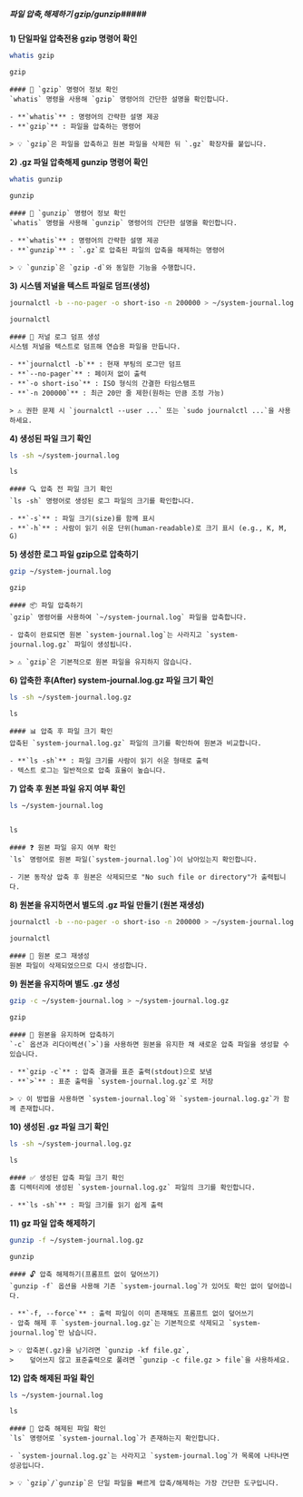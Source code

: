 ##### 파일 압축,해제하기 gzip/gunzip#####

**1) 단일파일 압축전용 gzip 명령어 확인**

```bash
whatis gzip
```

```tech
gzip
```

```desc
#### 📖 `gzip` 명령어 정보 확인
`whatis` 명령을 사용해 `gzip` 명령어의 간단한 설명을 확인합니다.

- **`whatis`** : 명령어의 간략한 설명 제공
- **`gzip`** : 파일을 압축하는 명령어

> 💡 `gzip`은 파일을 압축하고 원본 파일을 삭제한 뒤 `.gz` 확장자를 붙입니다.
```

**2) .gz 파일 압축해제 gunzip 명령어 확인**

```bash
whatis gunzip
```

```tech
gunzip
```

```desc
#### 📖 `gunzip` 명령어 정보 확인
`whatis` 명령을 사용해 `gunzip` 명령어의 간단한 설명을 확인합니다.

- **`whatis`** : 명령어의 간략한 설명 제공
- **`gunzip`** : `.gz`로 압축된 파일의 압축을 해제하는 명령어

> 💡 `gunzip`은 `gzip -d`와 동일한 기능을 수행합니다.
```

**3) 시스템 저널을 텍스트 파일로 덤프(생성)**

```bash
journalctl -b --no-pager -o short-iso -n 200000 > ~/system-journal.log
```

```tech
journalctl
```

```desc
#### 🧾 저널 로그 덤프 생성
시스템 저널을 텍스트로 덤프해 연습용 파일을 만듭니다.

- **`journalctl -b`** : 현재 부팅의 로그만 덤프
- **`--no-pager`** : 페이저 없이 출력
- **`-o short-iso`** : ISO 형식의 간결한 타임스탬프
- **`-n 200000`** : 최근 20만 줄 제한(원하는 만큼 조정 가능)

> ⚠️ 권한 문제 시 `journalctl --user ...` 또는 `sudo journalctl ...`을 사용하세요.
```

**4) 생성된 파일 크기 확인**

```bash
ls -sh ~/system-journal.log
```

```tech
ls
```

```desc
#### 🔍 압축 전 파일 크기 확인
`ls -sh` 명령어로 생성된 로그 파일의 크기를 확인합니다.

- **`-s`** : 파일 크기(size)를 함께 표시
- **`-h`** : 사람이 읽기 쉬운 단위(human-readable)로 크기 표시 (e.g., K, M, G)
```

**5) 생성한 로그 파일 gzip으로 압축하기**

```bash
gzip ~/system-journal.log
```

```tech
gzip
```

```desc
#### 📦 파일 압축하기
`gzip` 명령어를 사용하여 `~/system-journal.log` 파일을 압축합니다.

- 압축이 완료되면 원본 `system-journal.log`는 사라지고 `system-journal.log.gz` 파일이 생성됩니다.

> ⚠️ `gzip`은 기본적으로 원본 파일을 유지하지 않습니다.
```

**6) 압축한 후(After) system-journal.log.gz 파일 크기 확인**

```bash
ls -sh ~/system-journal.log.gz
```

```tech
ls
```

```desc
#### 📊 압축 후 파일 크기 확인
압축된 `system-journal.log.gz` 파일의 크기를 확인하여 원본과 비교합니다.

- **`ls -sh`** : 파일 크기를 사람이 읽기 쉬운 형태로 출력
- 텍스트 로그는 일반적으로 압축 효율이 높습니다.
```

**7) 압축 후 원본 파일 유지 여부 확인**

```bash
ls ~/system-journal.log
```

```no-err-check
```

```tech
ls
```

```desc
#### ❓ 원본 파일 유지 여부 확인
`ls` 명령어로 원본 파일(`system-journal.log`)이 남아있는지 확인합니다.

- 기본 동작상 압축 후 원본은 삭제되므로 "No such file or directory"가 출력됩니다.
```

**8) 원본을 유지하면서 별도의 .gz 파일 만들기 (원본 재생성)**

```bash
journalctl -b --no-pager -o short-iso -n 200000 > ~/system-journal.log
```

```tech
journalctl
```

```desc
#### 🔁 원본 로그 재생성
원본 파일이 삭제되었으므로 다시 생성합니다.
```

**9) 원본을 유지하며 별도 .gz 생성**

```bash
gzip -c ~/system-journal.log > ~/system-journal.log.gz
```

```tech
gzip
```

```desc
#### 📑 원본을 유지하며 압축하기
`-c` 옵션과 리다이렉션(`>`)을 사용하면 원본을 유지한 채 새로운 압축 파일을 생성할 수 있습니다.

- **`gzip -c`** : 압축 결과를 표준 출력(stdout)으로 보냄
- **`>`** : 표준 출력을 `system-journal.log.gz`로 저장

> 💡 이 방법을 사용하면 `system-journal.log`와 `system-journal.log.gz`가 함께 존재합니다.
```

**10) 생성된 .gz 파일 크기 확인**

```bash
ls -sh ~/system-journal.log.gz
```

```tech
ls
```

```desc
#### ✅ 생성된 압축 파일 크기 확인
홈 디렉터리에 생성된 `system-journal.log.gz` 파일의 크기를 확인합니다.

- **`ls -sh`** : 파일 크기를 읽기 쉽게 출력
```

**11) gz 파일 압축 해제하기**

```bash
gunzip -f ~/system-journal.log.gz
```

```tech
gunzip
```

```desc
#### 🔓 압축 해제하기(프롬프트 없이 덮어쓰기)
`gunzip -f` 옵션을 사용해 기존 `system-journal.log`가 있어도 확인 없이 덮어씁니다.

- **`-f, --force`** : 출력 파일이 이미 존재해도 프롬프트 없이 덮어쓰기
- 압축 해제 후 `system-journal.log.gz`는 기본적으로 삭제되고 `system-journal.log`만 남습니다.

> 💡 압축본(.gz)을 남기려면 `gunzip -kf file.gz`,  
>    덮어쓰지 않고 표준출력으로 풀려면 `gunzip -c file.gz > file`을 사용하세요.
```

**12) 압축 해제된 파일 확인**

```bash
ls ~/system-journal.log
```

```tech
ls
```

```desc
#### 👀 압축 해제된 파일 확인
`ls` 명령어로 `system-journal.log`가 존재하는지 확인합니다.

- `system-journal.log.gz`는 사라지고 `system-journal.log`가 목록에 나타나면 성공입니다.

> 💡 `gzip`/`gunzip`은 단일 파일을 빠르게 압축/해제하는 가장 간단한 도구입니다.
```

